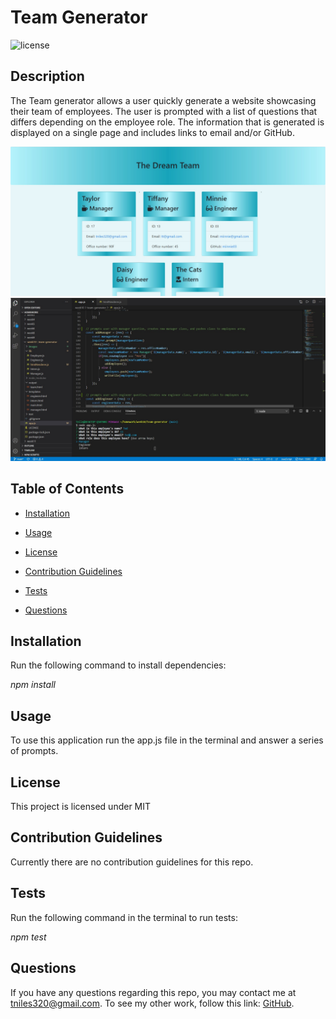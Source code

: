 # Team Generator

![license](https://img.shields.io/badge/License-MIT-orange)

## Description

The Team generator allows a user quickly generate a website showcasing their team of employees. The user is prompted with a list of questions that differs depending on the employee role. The information that is generated is displayed on a single page and includes links to email and/or GitHub.

![website screenshot](images/website-screenshot.jpg)
![node screenshot](images/node-screenshot.jpg)

## Table of Contents 

* [Installation](#installation)

* [Usage](#usage)

* [License](#license)

* [Contribution Guidelines](#contribution-guidelines)

* [Tests](#tests)

* [Questions](#questions)

## Installation

Run the following command to install dependencies:

_npm install_

## Usage

To use this application run the app.js file in the terminal and answer a series of prompts.

## License

This project is licensed under MIT

## Contribution Guidelines

Currently there are no contribution guidelines for this repo.

## Tests

Run the following command in the terminal to run tests:

_npm test_

## Questions

If you have any questions regarding this repo, you may contact me at tniles320@gmail.com. To see my other work, follow this link: [GitHub](https://github.com/tniles320/).